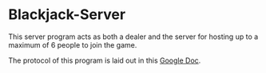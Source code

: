 # Blackjack-Server

This server program acts as both a dealer and the server for hosting up to a maximum of 6 people to join the game.

The protocol of this program is laid out in this [Google Doc](https://docs.google.com/document/d/1TitWhC7pa1LwOa1-9aaW1HGAJzgxTehDEKdn49hRspE/edit#).
